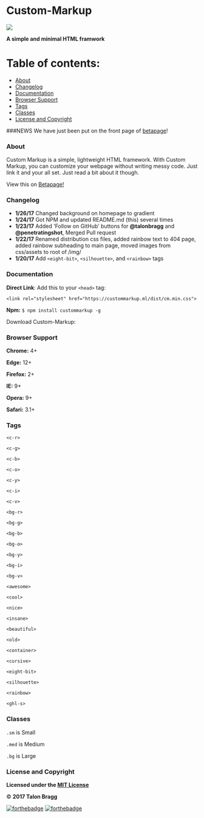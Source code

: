 # Custom-Markup
<img src="https://custommarkup.ml/img/cm.png">

**A simple and minimal HTML framwork**

# Table of contents:
- [About](#About)
- [Changelog](#Changelog)
- [Documentation](#Documentation)
- [Browser Support](#BrowserSupport)
- [Tags](#Tags)
- [Classes](#Classes)
- [License and Copyright](#LicenseandCopyright)
<a name="news"></a>

###NEWS
We have just been put on the front page of [betapage](https://betapage.co/product/custom-markup)!
<a name="About"></a>

### About 
Custom Markup is a simple, lightweight HTML framework. With Custom Markup, you can customize your webpage without writing messy code. Just link it and your all set. Just read a bit about it though.

View this on [Betapage!](https://betapage.co/product/custom-markup)
<a name="Changelog"></a>
### Changelog 
- **1/26/17** Changed background on homepage to gradient
- **1/24/17** Got NPM and updated README.md (this) several times
- **1/23/17** Added 'Follow on GitHub' buttons for **@talonbragg** and **@penetratingshot**, Merged Pull request
- **1/22/17** Renamed distribution css files, added rainbow text to 404 page, added rainbow subheading to main page, moved images from css/assets to root of /img/
- **1/20/17**  Add `<eight-bit>`, `<silhouette>`, and `<rainbow>` tags 
<a name="Documentation"></a>

### Documentation 
**Direct Link**: Add this to your `<head>` tag:

`<link rel="stylesheet" href="https://custommarkup.ml/dist/cm.min.css">`

**Npm:**
 `$ npm install custommarkup -g`
 
Download Custom-Markup:

<a href="dist/cm.zip" download></a>
<a name="BrowserSupport"></a>
### Browser Support 
 **Chrome:** 4+
 
 **Edge:** 12+
 
 **Firefox:** 2+ 
 
 **IE:** 9+
 
 **Opera:** 9+
 
 **Safari:** 3.1+
<a name="Tags"></a>
### Tags 
`<c-r>`

`<c-g>`

`<c-b>`

`<c-o>`

`<c-y>`

`<c-i>`

`<c-v>`

`<bg-r>`

`<bg-g>`

`<bg-b>`

`<bg-o>`

`<bg-y>`

`<bg-i>`

`<bg-v>`

`<awesome>`

`<cool>`

`<nice>`

`<insane>`

`<beautiful>`

`<old>`

`<container>`

`<cursive>`

`<eight-bit>`

`<silhouette>`

`<rainbow>`

`<ghl-s>`
<a name="Classes"></a>
### Classes 
`.sm` is Small

`.med` is Medium

`.bg` is Large
<a name="LiscenseandCopyright"></a>
### License and Copyright 
**Licensed under the [MIT License](https://custommarkup.ml/LICENSE.txt)**

:copyright: **2017 Talon Bragg**

[![forthebadge](http://forthebadge.com/images/badges/built-with-love.svg)](https://github.com/talonbrag/Custom-Markup)
[![forthebadge](http://forthebadge.com/images/badges/uses-html.svg)](https://github.com/talonbrag/Custom-Markup)
